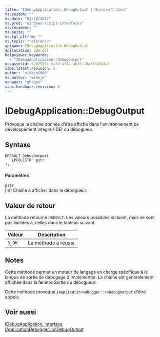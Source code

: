 ```yaml
---
title: "IDebugApplication::DebugOutput | Microsoft Docs"
ms.custom: ""
ms.date: "01/18/2017"
ms.prod: "windows-script-interfaces"
ms.reviewer: ""
ms.suite: ""
ms.tgt_pltfrm: ""
ms.topic: "reference"
apiname: IDebugApplication.DebugOutput
apilocation: pdm.dll
helpviewer_keywords: 
  - "IDebugApplication::DebugOutput"
ms.assetid: 6c02939c-3c2d-474a-ab15-49a37e22b4a7
caps.latest.revision: 8
author: "mikejo5000"
ms.author: "mikejo"
manager: "ghogen"
caps.handback.revision: 8
---
```

# IDebugApplication::DebugOutput
Provoque la chaîne donnée d'être affiché dans l'environnement de développement intégré \(IDE\) du débogueur.  
  
## Syntaxe  
  
```  
HRESULT DebugOutput(  
   LPCOLESTR  pstr  
);  
```  
  
#### Paramètres  
 `pstr`  
 \[in\]  Chaîne à afficher dans le débogueur.  
  
## Valeur de retour  
 La méthode retourne `HRESULT`.  Les valeurs possibles incluent, mais ne sont pas limitées à, celles dans le tableau suivant.  
  
|Valeur|Description|  
|------------|-----------------|  
|`S_OK`|La méthode a réussi.|  
  
## Notes  
 Cette méthode permet un moteur de langage en charge spécifique à la langue de sortie de débogage d'implémenter.  La chaîne est généralement affichée dans la fenêtre Sortie du débogueur.  
  
 Cette méthode provoque `IApplicationDebugger::onDebugOutput` d'être appelé.  
  
## Voir aussi  
 [IDebugApplication, interface](../../winscript/reference/idebugapplication-interface.md)   
 [IApplicationDebugger::onDebugOutput](../../winscript/reference/iapplicationdebugger-ondebugoutput.md)